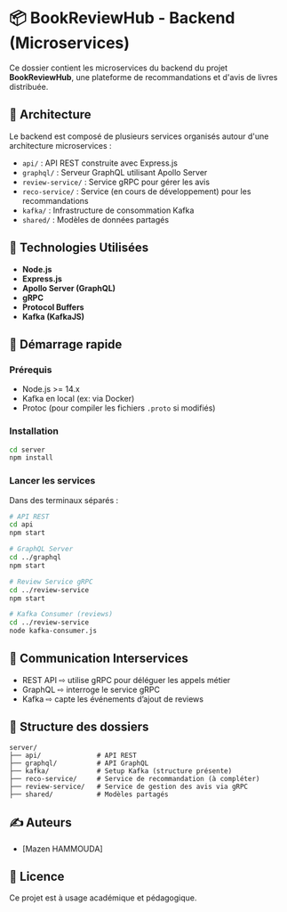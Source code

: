 
# 📦 BookReviewHub - Backend (Microservices)

Ce dossier contient les microservices du backend du projet **BookReviewHub**, une plateforme de recommandations et d'avis de livres distribuée.

## 🧱 Architecture

Le backend est composé de plusieurs services organisés autour d'une architecture microservices :
- `api/` : API REST construite avec Express.js
- `graphql/` : Serveur GraphQL utilisant Apollo Server
- `review-service/` : Service gRPC pour gérer les avis
- `reco-service/` : Service (en cours de développement) pour les recommandations
- `kafka/` : Infrastructure de consommation Kafka
- `shared/` : Modèles de données partagés

## 🔗 Technologies Utilisées

- **Node.js**
- **Express.js**
- **Apollo Server (GraphQL)**
- **gRPC**
- **Protocol Buffers**
- **Kafka (KafkaJS)**

## 🚀 Démarrage rapide

### Prérequis

- Node.js >= 14.x
- Kafka en local (ex: via Docker)
- Protoc (pour compiler les fichiers `.proto` si modifiés)

### Installation

```bash
cd server
npm install
```

### Lancer les services

Dans des terminaux séparés :

```bash
# API REST
cd api
npm start

# GraphQL Server
cd ../graphql
npm start

# Review Service gRPC
cd ../review-service
npm start

# Kafka Consumer (reviews)
cd ../review-service
node kafka-consumer.js
```

## 📡 Communication Interservices

- REST API ⇨ utilise gRPC pour déléguer les appels métier
- GraphQL ⇨ interroge le service gRPC
- Kafka ⇨ capte les événements d’ajout de reviews

## 📁 Structure des dossiers

```
server/
├── api/              # API REST
├── graphql/          # API GraphQL
├── kafka/            # Setup Kafka (structure présente)
├── reco-service/     # Service de recommandation (à compléter)
├── review-service/   # Service de gestion des avis via gRPC
├── shared/           # Modèles partagés
```

## ✍️ Auteurs

- [Mazen HAMMOUDA]

## 📝 Licence

Ce projet est à usage académique et pédagogique.
